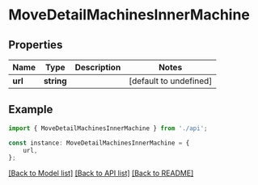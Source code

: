 # MoveDetailMachinesInnerMachine


## Properties

Name | Type | Description | Notes
------------ | ------------- | ------------- | -------------
**url** | **string** |  | [default to undefined]

## Example

```typescript
import { MoveDetailMachinesInnerMachine } from './api';

const instance: MoveDetailMachinesInnerMachine = {
    url,
};
```

[[Back to Model list]](../README.md#documentation-for-models) [[Back to API list]](../README.md#documentation-for-api-endpoints) [[Back to README]](../README.md)
